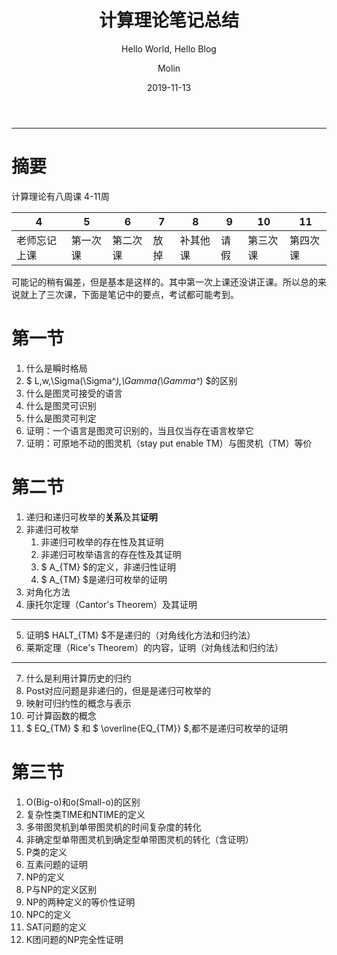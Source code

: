 ﻿---
layout:     post   				    # 使用的布局（不需要改）
title:      计算理论笔记总结 				#  标题
subtitle:   Hello World, Hello Blog # 副标题
date:       2019-11-13 				# 时间
author:     Molin 						# 作者
header-img: img/post-bg-2015.jpg 	# 这篇文章标题背景图片
catalog: true 						# 是否归档
tags:								# 标签
    - 课程
---

---

# 摘要
计算理论有八周课
4-11周

| 4            | 5        | 6        | 7    | 8        | 9    | 10       | 11       |
| ------------ | -------- | -------- | ---- | -------- | ---- | -------- | -------- |
| 老师忘记上课 | 第一次课 | 第二次课 | 放掉 | 补其他课 | 请假 | 第三次课 | 第四次课 |

可能记的稍有偏差，但是基本是这样的。其中第一次上课还没讲正课。所以总的来说就上了三次课，下面是笔记中的要点，考试都可能考到。

# 第一节
1. 什么是瞬时格局
2. $ L,w,\Sigma(\Sigma^*),\Gamma(\Gamma^*) $的区别
3. 什么是图灵可接受的语言
4. 什么是图灵可识别
5. 什么是图灵可判定
6. 证明：一个语言是图灵可识别的，当且仅当存在语言枚举它
7. 证明：可原地不动的图灵机（stay put enable TM）与图灵机（TM）等价

# 第二节
1. 递归和递归可枚举的**关系**及其**证明**
2. 非递归可枚举
    1. 非递归可枚举的存在性及其证明
    2. 非递归可枚举语言的存在性及其证明
    3.  $ A_{TM} $的定义，非递归性证明
    4.  $ A_{TM} $是递归可枚举的证明
3. 对角化方法
4. 康托尔定理（Cantor's Theorem）及其证明

---

5. 证明$ HALT_{TM} $不是递归的（对角线化方法和归约法）
6. 莱斯定理（Rice's Theorem）的内容，证明（对角线法和归约法）

---

7. 什么是利用计算历史的归约
8. Post对应问题是非递归的，但是是递归可枚举的
9. 映射可归约性的概念与表示
10. 可计算函数的概念
11. $ EQ_{TM} $ 和  $ \overline{EQ_{TM}} $,都不是递归可枚举的证明


# 第三节
1. O(Big-o)和o(Small-o)的区别
2. 复杂性类TIME和NTIME的定义
3. 多带图灵机到单带图灵机的时间复杂度的转化
4. 非确定型单带图灵机到确定型单带图灵机的转化（含证明）
5. P类的定义
6. 互素问题的证明
7. NP的定义
8. P与NP的定义区别
9. NP的两种定义的等价性证明
10. NPC的定义
11. SAT问题的定义
12. K团问题的NP完全性证明
